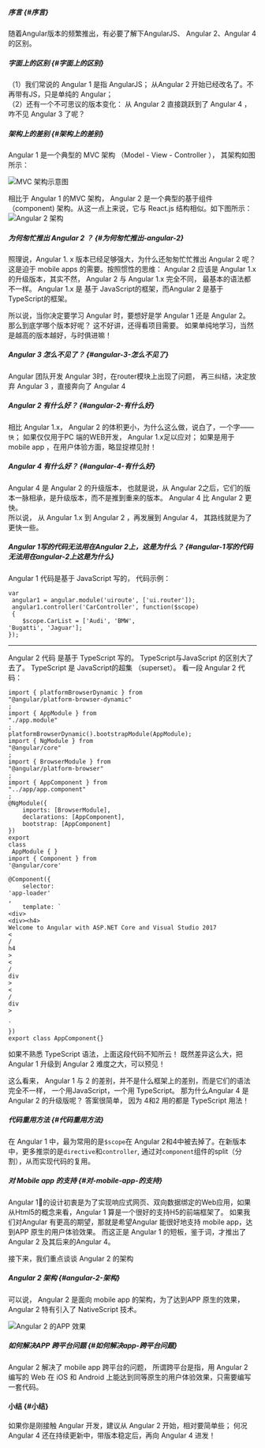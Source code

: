 ##### 序言 {#序言}

随着Angular版本的频繁推出，有必要了解下AngularJS、 Angular 2、Angular 4 的区别。

##### 字面上的区别 {#字面上的区别}

（1）我们常说的 Angular 1 是指 AngularJS； 从Angular 2 开始已经改名了。不再带有JS，只是单纯的 Angular；  
（2）还有一个不可思议的版本变化： 从 Angular 2 直接跳跃到了 Angular 4 ， 咋不见 Angular 3 了呢？

##### 架构上的差别 {#架构上的差别}

Angular 1 是一个典型的 MVC 架构 （Model - View - Controller ）， 其架构如图所示：

![](http://upload-images.jianshu.io/upload_images/8940388-2be084ea9d0ab9f8.png?imageMogr2/auto-orient/strip|imageView2/2/w/1240 "MVC 架构示意图 ")

相比于 Angular 1 的MVC 架构， Angular 2 是一个典型的基于组件（component\) 架构。从这一点上来说，它与 React.js 结构相似。如下图所示：  
![](http://upload-images.jianshu.io/upload_images/8940388-c59f497233f8b577.png?imageMogr2/auto-orient/strip|imageView2/2/w/1240 "Angular 2  架构")

##### 为何匆忙推出 Angular 2 ？ {#为何匆忙推出-angular-2}

照理说，Angular 1. x 版本已经足够强大，为什么还匆匆忙忙推出 Angular 2 呢？这是迫于 mobile apps 的需要。按照惯性的思维： Angular 2 应该是 Angular 1.x 的升级版本，其实不然， Angular 2 与 Angular 1.x 完全不同， 最基本的语法都不一样。 Angular 1.x 是 基于 JavaScript的框架，而Angular 2 是基于 TypeScript的框架。

所以说，当你决定要学习 Angular 时，要想好是学 Angular 1 还是 Angular 2。 那么到底学哪个版本好呢？ 这不好讲，还得看项目需要。 如果单纯地学习，当然是越高的版本越好，与时俱进嘛！

##### Angular 3 怎么不见了？ {#angular-3-怎么不见了}

Angular 团队开发 Angular 3时，在router模块上出现了问题， 再三纠结，决定放弃 Angular 3 ，直接奔向了 Angular 4

##### Angular 2 有什么好？ {#angular-2-有什么好}

相比 Angular 1.x， Angular 2 的体积更小，为什么这么做，说白了，一个字——`快`； 如果仅仅用于PC 端的WEB开发， Angular 1.x足以应对； 如果是用于 mobile app ，在用户体验方面，略显捉襟见肘！

##### Angular 4 有什么好？ {#angular-4-有什么好}

Angular 4 是 Angular 2 的升级版本， 也就是说，从 Angular 2之后，它们的版本一脉相承，是升级版本，而不是推到重来的版本。 Angular 4 比 Angular 2 更快。  
所以说， 从 Angular 1.x 到 Angular 2 ，再发展到 Angular 4， 其路线就是为了更快一些。

##### Angular 1写的代码无法用在Angular 2上，这是为什么？ {#angular-1写的代码无法用在angular-2上这是为什么}

Angular 1 代码是基于 JavaScript 写的， 代码示例：

```
var
 angular1 = angular.module('uiroute', ['ui.router']);
 angular1.controller('CarController', function($scope)
 {
    $scope.CarList = ['Audi', 'BMW', 
'Bugatti', 'Jaguar'];
});
```

---

Angular 2 代码 是基于 TypeScript 写的。 TypeScript与JavaScript 的区别大了去了。 TypeScript 是 JavaScript的超集 （superset）。 看一段 Angular 2 代码：

    import { platformBrowserDynamic } from 
    "@angular/platform-browser-dynamic"
    ;
    import { AppModule } from 
    "./app.module"
    ;
    platformBrowserDynamic().bootstrapModule(AppModule);  
    import { NgModule } from 
    "@angular/core"
    ;  
    import { BrowserModule } from 
    "@angular/platform-browser"
    ;  
    import { AppComponent } from 
    "../app/app.component"
    ;  
    @NgModule({  
        imports: [BrowserModule],  
        declarations: [AppComponent],  
        bootstrap: [AppComponent]  
    })  
    export 
    class
     AppModule { }  
    import { Component } from 
    '@angular/core'

    @Component({  
        selector: 
    'app-loader'
    ,  
        template: `  
    <div>
    <div><h4>
    Welcome to Angular with ASP.NET Core and Visual Studio 2017
    <
    /
    h4
    >
    <
    /
    div
    >
    <
    /
    div
    >

    `  
    })  
    export class AppComponent{}

如果不熟悉 TypeScript 语法，上面这段代码不知所云！ 既然差异这么大，把 Angular 1 升级到 Angular 2 难度之大，可以预见！

这么看来， Angular 1 与 2 的差别，并不是什么框架上的差别，而是它们的语法完全不一样， 一个用JavaScript，一个用 TypeScript。 那为什么Angular 4 是 Angular 2 的升级版呢？ 答案很简单， 因为 4和2 用的都是 TypeScript 用法！

##### 代码重用方法 {#代码重用方法}

在 Angular 1 中，最为常用的是`$scope`在 Angular 2和4中被去掉了。在新版本中，更多推崇的是`directive`和`controller`, 通过对`component`组件的split（分割），从而实现代码的复用。

##### 对 Mobile app 的支持 {#对-mobile-app-的支持}

Angular 1的设计初衷是为了实现响应式网页、双向数据绑定的Web应用，如果从Html5的概念来看，Angular 1 算是一个很好的支持H5的前端框架了。 如果我们对Angular 有更高的期望，那就是希望Angular 能很好地支持 mobile app，达到APP 原生的用户体验效果。 而这正是 Angular 1 的短板，鉴于词，才推出了 Angular 2 及其后来的Angular 4。

接下来，我们重点谈谈 Angular 2 的架构

##### Angular 2 架构 {#angular-2-架构}

可以说， Angular 2 是面向 mobile app 的架构，为了达到APP 原生的效果， Angular 2 特有引入了 NativeScript 技术。

![](http://upload-images.jianshu.io/upload_images/8940388-a2c739eb82017bd3.png?imageMogr2/auto-orient/strip|imageView2/2/w/1240 "Angular 2 的APP 效果")

##### 如何解决APP 跨平台问题 {#如何解决app-跨平台问题}

Angular 2 解决了 mobile app 跨平台的问题， 所谓跨平台是指，用 Angular 2 编写的 Web 在 iOS 和 Android 上能达到同等原生的用户体验效果，只需要编写一套代码。

#### 小结 {#小结}

如果你是刚接触 Angular 开发，建议从 Angular 2 开始，相对要简单些； 何况 Angular 4 还在持续更新中，带版本稳定后，再向 Angular 4 进发！

